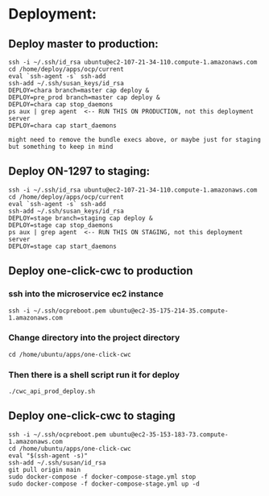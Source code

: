 # Deployment:

## Deploy master to production:
```
ssh -i ~/.ssh/id_rsa ubuntu@ec2-107-21-34-110.compute-1.amazonaws.com
cd /home/deploy/apps/ocp/current
eval `ssh-agent -s` ssh-add
ssh-add ~/.ssh/susan_keys/id_rsa
DEPLOY=chara branch=master cap deploy &
DEPLOY=pre_prod branch=master cap deploy &
DEPLOY=chara cap stop_daemons
ps aux | grep agent  <-- RUN THIS ON PRODUCTION, not this deployment server
DEPLOY=chara cap start_daemons

might need to remove the bundle execs above, or maybe just for staging but something to keep in mind
```

## Deploy ON-1297 to staging:
```
ssh -i ~/.ssh/id_rsa ubuntu@ec2-107-21-34-110.compute-1.amazonaws.com
cd /home/deploy/apps/ocp/current
eval `ssh-agent -s` ssh-add
ssh-add ~/.ssh/susan_keys/id_rsa
DEPLOY=stage branch=staging cap deploy &
DEPLOY=stage cap stop_daemons
ps aux | grep agent  <-- RUN THIS ON STAGING, not this deployment server
DEPLOY=stage cap start_daemons
```

## Deploy one-click-cwc to production
### ssh into the microservice ec2 instance
```
ssh -i ~/.ssh/ocpreboot.pem ubuntu@ec2-35-175-214-35.compute-1.amazonaws.com
```

### Change directory into the project directory
```
cd /home/ubuntu/apps/one-click-cwc
```

### Then there is a shell script run it for deploy
```
./cwc_api_prod_deploy.sh
```


## Deploy one-click-cwc to staging
```
ssh -i ~/.ssh/ocpreboot.pem ubuntu@ec2-35-153-183-73.compute-1.amazonaws.com
cd /home/ubuntu/apps/one-click-cwc
eval "$(ssh-agent -s)"
ssh-add ~/.ssh/susan/id_rsa
git pull origin main
sudo docker-compose -f docker-compose-stage.yml stop
sudo docker-compose -f docker-compose-stage.yml up -d
```
